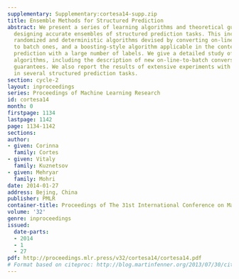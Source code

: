 ```yaml
---
supplementary: Supplementary:cortesa14-supp.zip
title: Ensemble Methods for Structured Prediction
abstract: We present a series of learning algorithms and theoretical guarantees for
  designing accurate ensembles of structured prediction tasks. This includes several
  randomized and deterministic algorithms devised by converting on-line learning algorithms
  to batch ones, and a boosting-style algorithm applicable in the context of structured
  prediction with a large number of labels. We give a detailed study of all these
  algorithms, including the description of new on-line-to-batch conversions and learning
  guarantees. We also report the results of extensive experiments with these algorithms
  in several structured prediction tasks.
section: cycle-2
layout: inproceedings
series: Proceedings of Machine Learning Research
id: cortesa14
month: 0
firstpage: 1134
lastpage: 1142
page: 1134-1142
sections: 
author:
- given: Corinna
  family: Cortes
- given: Vitaly
  family: Kuznetsov
- given: Mehryar
  family: Mohri
date: 2014-01-27
address: Bejing, China
publisher: PMLR
container-title: Proceedings of The 31st International Conference on Machine Learning
volume: '32'
genre: inproceedings
issued:
  date-parts:
  - 2014
  - 1
  - 27
pdf: http://proceedings.mlr.press/v32/cortesa14/cortesa14.pdf
# Format based on citeproc: http://blog.martinfenner.org/2013/07/30/citeproc-yaml-for-bibliographies/
---
```


